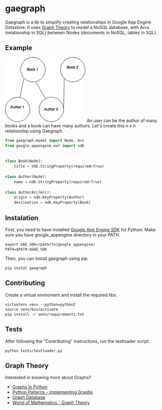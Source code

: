 # gaegraph

Gaegraph is a lib to simplify creating relationships in Google App Engine Datastore. It uses [Graph Theory](https://en.wikipedia.org/wiki/Graph_theory) to model a NoSQL database, with Arcs (relationship in SQL) between Nodes (documents in NoSQL, tables in SQL).

## Example
![Graph Database example of Author and Books](grap-database-example.png)
An user can be the author of many books and a book can have many authors. Let's create this n x n relationship using Gaegraph.

```python
from gaegraph.model import Node, Arc
from google.appengine.ext import ndb


class Book(Node):
    title = ndb.StringProperty(required=True)

class Author(Node):
    name = ndb.StringProperty(required=True)

class AuthorArc(Arc):
    origin = ndb.KeyProperty(Author)
    destination = ndb.KeyProperty(Book)
```

## Instalation

First, you need to have installed [Google App Engine SDK](https://cloud.google.com/appengine/downloads) for Python. 
Make sure you have google_appengine directory in your PATH.

```
export GAE_SDK=/path/to/google_appengine/
PATH=$PATH:$GAE_SDK
```

Then, you can install gaegraph using pip.

```
pip instal gaegraph
```

## Contributing

Create a virtual enviroment and install the required libs.

```
virtualenv venv --python=python2
source venv/bin/activate
pip install -r venv/requirements.txt
```

## Tests

After following the "Contributing" instructions, run the testloader script.

```
python tests/testloader.py
```

## Graph Theory

Interested in knowing more about Graphs?

- [Graphs in Python](http://www.python-course.eu/graphs_python.php)
- [Python Patterns - Implementing Graphs](https://www.python.org/doc/essays/graphs/)
- [Graph Database](https://en.wikipedia.org/wiki/Graph_database)
- [World of Mathematics - Graph Theory](http://world.mathigon.org/Graph_Theory)
